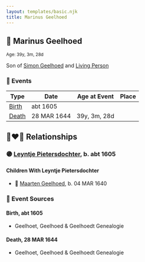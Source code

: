 ```yaml
---
layout: templates/basic.njk
title: Marinus Geelhoed
---
```

## 🔵 Marinus Geelhoed
<small>Age: 39y, 3m, 28d</small>

Son of [Simon Geelhoed](/people/7/784264) and [Living Person](/people/1/19894026)

### 📆 Events

Type | Date | Age at Event | Place
------ | ------ | ------ | ------
[Birth](#event-event-2) | abt 1605 |  |
[Death](#event-event-3) | 28 MAR 1644 | 39y, 3m, 28d |

## 👩‍❤️‍👨 Relationships

### 🟣 [Leyntje Pietersdochter](/people/3/34853086), b. abt 1605

#### Children With Leyntje Pietersdochter
* 🔵 [Maarten Geelhoed](/people/7/7846330), b. 04 MAR 1640
### 📰 Event Sources

#### <a id="event-event-2"></a> Birth, abt 1605
* Geelhoet, Geelhoed & Geelhoedt Genealogie

#### <a id="event-event-3"></a> Death, 28 MAR 1644
* Geelhoet, Geelhoed & Geelhoedt Genealogie